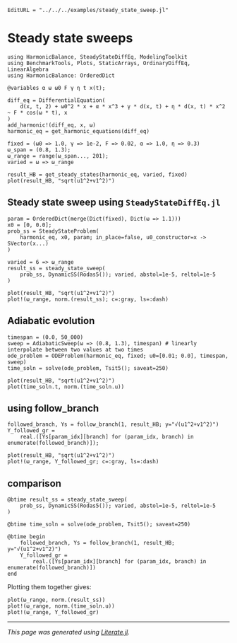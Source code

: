 ```@meta
EditURL = "../../../examples/steady_state_sweep.jl"
```

# Steady state sweeps

````@example steady_state_sweep
using HarmonicBalance, SteadyStateDiffEq, ModelingToolkit
using BenchmarkTools, Plots, StaticArrays, OrdinaryDiffEq, LinearAlgebra
using HarmonicBalance: OrderedDict

@variables α ω ω0 F γ η t x(t);

diff_eq = DifferentialEquation(
    d(x, t, 2) + ω0^2 * x + α * x^3 + γ * d(x, t) + η * d(x, t) * x^2 ~ F * cos(ω * t), x
)
add_harmonic!(diff_eq, x, ω)
harmonic_eq = get_harmonic_equations(diff_eq)

fixed = (ω0 => 1.0, γ => 1e-2, F => 0.02, α => 1.0, η => 0.3)
ω_span = (0.8, 1.3);
ω_range = range(ω_span..., 201);
varied = ω => ω_range

result_HB = get_steady_states(harmonic_eq, varied, fixed)
plot(result_HB, "sqrt(u1^2+v1^2)")
````

## Steady state sweep using `SteadyStateDiffEq.jl`

````@example steady_state_sweep
param = OrderedDict(merge(Dict(fixed), Dict(ω => 1.1)))
x0 = [0, 0.0];
prob_ss = SteadyStateProblem(
    harmonic_eq, x0, param; in_place=false, u0_constructor=x -> SVector(x...)
)

varied = 6 => ω_range
result_ss = steady_state_sweep(
    prob_ss, DynamicSS(Rodas5()); varied, abstol=1e-5, reltol=1e-5
)

plot(result_HB, "sqrt(u1^2+v1^2)")
plot!(ω_range, norm.(result_ss); c=:gray, ls=:dash)
````

## Adiabatic evolution

````@example steady_state_sweep
timespan = (0.0, 50_000)
sweep = AdiabaticSweep(ω => (0.8, 1.3), timespan) # linearly interpolate between two values at two times
ode_problem = ODEProblem(harmonic_eq, fixed; u0=[0.01; 0.0], timespan, sweep)
time_soln = solve(ode_problem, Tsit5(); saveat=250)

plot(result_HB, "sqrt(u1^2+v1^2)")
plot(time_soln.t, norm.(time_soln.u))
````

## using follow_branch

````@example steady_state_sweep
followed_branch, Ys = follow_branch(1, result_HB; y="√(u1^2+v1^2)")
Y_followed_gr =
    real.([Ys[param_idx][branch] for (param_idx, branch) in enumerate(followed_branch)]);

plot(result_HB, "sqrt(u1^2+v1^2)")
plot!(ω_range, Y_followed_gr; c=:gray, ls=:dash)
````

## comparison

````@example steady_state_sweep
@btime result_ss = steady_state_sweep(
    prob_ss, DynamicSS(Rodas5()); varied, abstol=1e-5, reltol=1e-5
)

@btime time_soln = solve(ode_problem, Tsit5(); saveat=250)

@btime begin
    followed_branch, Ys = follow_branch(1, result_HB; y="√(u1^2+v1^2)")
    Y_followed_gr =
        real.([Ys[param_idx][branch] for (param_idx, branch) in enumerate(followed_branch)])
end
````

Plotting them together gives:

````@example steady_state_sweep
plot(ω_range, norm.(result_ss))
plot!(ω_range, norm.(time_soln.u))
plot!(ω_range, Y_followed_gr)
````

---

*This page was generated using [Literate.jl](https://github.com/fredrikekre/Literate.jl).*

